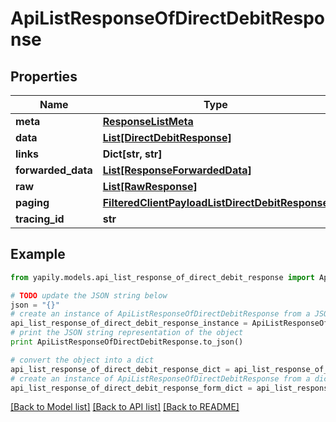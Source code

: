 # ApiListResponseOfDirectDebitResponse


## Properties

Name | Type | Description | Notes
------------ | ------------- | ------------- | -------------
**meta** | [**ResponseListMeta**](ResponseListMeta.md) |  | [optional] 
**data** | [**List[DirectDebitResponse]**](DirectDebitResponse.md) |  | [optional] 
**links** | **Dict[str, str]** |  | [optional] 
**forwarded_data** | [**List[ResponseForwardedData]**](ResponseForwardedData.md) |  | [optional] 
**raw** | [**List[RawResponse]**](RawResponse.md) |  | [optional] 
**paging** | [**FilteredClientPayloadListDirectDebitResponse**](FilteredClientPayloadListDirectDebitResponse.md) |  | [optional] 
**tracing_id** | **str** |  | [optional] 

## Example

```python
from yapily.models.api_list_response_of_direct_debit_response import ApiListResponseOfDirectDebitResponse

# TODO update the JSON string below
json = "{}"
# create an instance of ApiListResponseOfDirectDebitResponse from a JSON string
api_list_response_of_direct_debit_response_instance = ApiListResponseOfDirectDebitResponse.from_json(json)
# print the JSON string representation of the object
print ApiListResponseOfDirectDebitResponse.to_json()

# convert the object into a dict
api_list_response_of_direct_debit_response_dict = api_list_response_of_direct_debit_response_instance.to_dict()
# create an instance of ApiListResponseOfDirectDebitResponse from a dict
api_list_response_of_direct_debit_response_form_dict = api_list_response_of_direct_debit_response.from_dict(api_list_response_of_direct_debit_response_dict)
```
[[Back to Model list]](../README.md#documentation-for-models) [[Back to API list]](../README.md#documentation-for-api-endpoints) [[Back to README]](../README.md)


